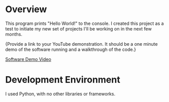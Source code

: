 # Overview

This program prints "Hello World!" to the console.
I created this project as a test to initiate my new set of projects I'll be working on in the next few months.

{Provide a link to your YouTube demonstration.  It should be a one minute demo of the software running and a walkthrough of the code.}

[Software Demo Video](https://youtu.be/2tCbWPXfC90)

# Development Environment

I used Python, with no other libraries or frameworks.
